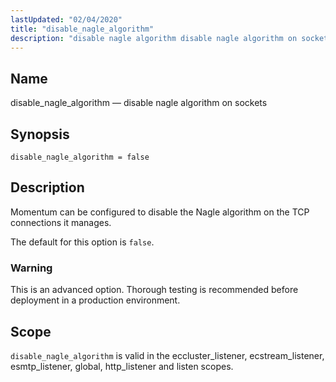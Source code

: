 ```yaml
---
lastUpdated: "02/04/2020"
title: "disable_nagle_algorithm"
description: "disable nagle algorithm disable nagle algorithm on sockets disable nagle algorithm false Momentum can be configured to disable the Nagle algorithm on the TCP connections it manages The default for this option is false This is an advanced option Thorough testing is recommended before deployment in a production environment disable..."
---
```


<a name="conf.ref.disable_nagle_algorithm"></a> 
## Name

disable_nagle_algorithm — disable nagle algorithm on sockets

## Synopsis

`disable_nagle_algorithm = false`

<a name="idp8917712"></a> 
## Description

Momentum can be configured to disable the Nagle algorithm on the TCP connections it manages.

The default for this option is `false`.

### Warning

This is an advanced option. Thorough testing is recommended before deployment in a production environment.

<a name="idp8921200"></a> 
## Scope

`disable_nagle_algorithm` is valid in the eccluster_listener, ecstream_listener, esmtp_listener, global, http_listener and listen scopes.